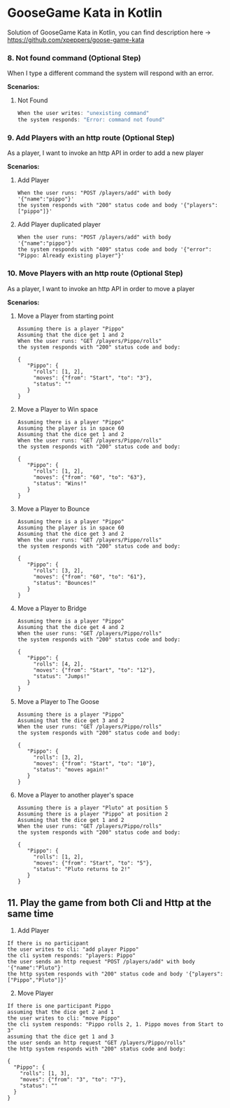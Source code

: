 # GooseGame Kata in Kotlin

Solution of GooseGame Kata in Kotlin, you can find description here -> https://github.com/xpeppers/goose-game-kata


### 8. Not found command (Optional Step)
When I type a different command the system will respond with an error.

**Scenarios:**
1. Not Found
   ```js
   When the user writes: "unexisting command"
   the system responds: "Error: command not found"
   ```
   

### 9. Add Players with an http route (Optional Step)
As a player, I want to invoke an http API in order to add a new player

**Scenarios:**
1. Add Player
   ```
   When the user runs: "POST /players/add" with body '{"name":"pippo"}'
   the system responds with "200" status code and body '{"players":["pippo"]}'
   ```

2. Add Player duplicated player
   ```
   When the user runs: "POST /players/add" with body '{"name":"pippo"}'
   the system responds with "409" status code and body '{"error": "Pippo: Already existing player"}'
   ```

### 10. Move Players with an http route (Optional Step)
As a player, I want to invoke an http API in order to move a player

**Scenarios:**
1. Move a Player from starting point
    ```
    Assuming there is a player "Pippo"
    Assuming that the dice get 1 and 2
    When the user runs: "GET /players/Pippo/rolls"
    the system responds with "200" status code and body:
    
    {
       "Pippo": {
         "rolls": [1, 2],
         "moves": {"from": "Start", "to": "3"},
         "status": ""
       }
    }
    ```
    
2. Move a Player to Win space
    ```
    Assuming there is a player "Pippo"
    Assuming the player is in space 60
    Assuming that the dice get 1 and 2
    When the user runs: "GET /players/Pippo/rolls"
    the system responds with "200" status code and body:
    
    {
       "Pippo": {
         "rolls": [1, 2],
         "moves": {"from": "60", "to": "63"},
         "status": "Wins!"
       }
    }
    ```
3. Move a Player to Bounce
    ```
    Assuming there is a player "Pippo"
    Assuming the player is in space 60
    Assuming that the dice get 3 and 2
    When the user runs: "GET /players/Pippo/rolls"
    the system responds with "200" status code and body:
    
    {
       "Pippo": {
         "rolls": [3, 2],
         "moves": {"from": "60", "to": "61"},
         "status": "Bounces!"
       }
    }
    ```
3. Move a Player to Bridge
    ```
    Assuming there is a player "Pippo"
    Assuming that the dice get 4 and 2
    When the user runs: "GET /players/Pippo/rolls"
    the system responds with "200" status code and body:
    
    {
       "Pippo": {
         "rolls": [4, 2],
         "moves": {"from": "Start", "to": "12"},
         "status": "Jumps!"
       }
    }
    ```
3. Move a Player to The Goose
    ```
    Assuming there is a player "Pippo"
    Assuming that the dice get 3 and 2
    When the user runs: "GET /players/Pippo/rolls"
    the system responds with "200" status code and body:
    
    {
       "Pippo": {
         "rolls": [3, 2],
         "moves": {"from": "Start", "to": "10"},
         "status": "moves again!"
       }
    }
    ```

4. Move a Player to another player's space
    ```
    Assuming there is a player "Pluto" at position 5
    Assuming there is a player "Pippo" at position 2
    Assuming that the dice get 1 and 2
    When the user runs: "GET /players/Pippo/rolls"
    the system responds with "200" status code and body:
    
    {
       "Pippo": {
         "rolls": [1, 2],
         "moves": {"from": "Start", "to": "5"},
         "status": "Pluto returns to 2!"
       }
    }
    ```

## 11. Play the game from both Cli and Http at the same time

1. Add Player
```
If there is no participant
the user writes to cli: "add player Pippo"
the cli system responds: "players: Pippo"
the user sends an http request "POST /players/add" with body '{"name":"Pluto"}'
the http system responds with "200" status code and body '{"players":["Pippo","Pluto"]}'
```

2. Move Player
```
If there is one participant Pippo
assuming that the dice get 2 and 1
the user writes to cli: "move Pippo"
the cli system responds: "Pippo rolls 2, 1. Pippo moves from Start to 3"
assuming that the dice get 1 and 3
the user sends an http request "GET /players/Pippo/rolls"
the http system responds with "200" status code and body:

{
  "Pippo": {
    "rolls": [1, 3],
    "moves": {"from": "3", "to": "7"},
    "status": ""
  }
}
```
